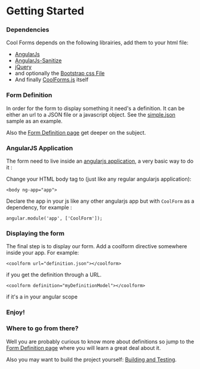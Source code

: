 # Getting Started


### Dependencies

Cool Forms depends on the following librairies, add them to your html file:

* [AngularJs](https://ajax.googleapis.com/ajax/libs/angularjs/1.2.3/angular.js)
* [AngularJs-Sanitize](https://ajax.googleapis.com/ajax/libs/angularjs/1.2.3/angular-sanitize.js)
* [jQuery](https://ajax.googleapis.com/ajax/libs/jquery/1.10.2/jquery.min.js)
* and optionally the [Bootstrap css File](https://netdna.bootstrapcdn.com/bootstrap/3.0.2/css/bootstrap.min.css)
* And finally [CoolForms.js](https://github.com/fdelbos/coolforms/releases) itself

### Form Definition

In order for the form to display something it need's a definition. It can be either an url to a 
JSON file or a javascript object. See the 
[simple.json](static/simple.json) sample as an example.

Also the [Form Definition page](form-Definition.html) get deeper on the subject.

### AngularJS Application

The form need to live inside an [angularjs application](http://docs.angularjs.org/api/ng.directive:ngApp),
a very basic way to do it :

Change your HTML body tag to (just like any regular angularjs application):
	   
```
<body ng-app="app">
```

Declare the app in your js like any other angularjs app but with `CoolForm` as a dependency, for example :
   
```
angular.module('app', ['CoolForm']);
```

### Displaying the form

The final step is to display our form. Add a coolform directive somewhere inside your app. For example:

```
<coolform url="definition.json"></coolform>
```
if you get the definition through a URL.

```
<coolform definition="myDefinitionModel"></coolform>
```

if it's a in your angular scope 

### Enjoy!


<div ng-app="app">
<coolform url="static/simple.json"></coolform>
</div>
<script>
angular.module('app', ['CoolForm']);
</script>


### Where to go from there?

Well you are probably curious to know more about definitions so jump to the [Form Definition page](https://github.com/fdelbos/coolforms/wiki/Form-Definition) where you will learn a great deal about it.

Also you may want to build the project yourself: [Building and Testing](building-and-testing.html).
